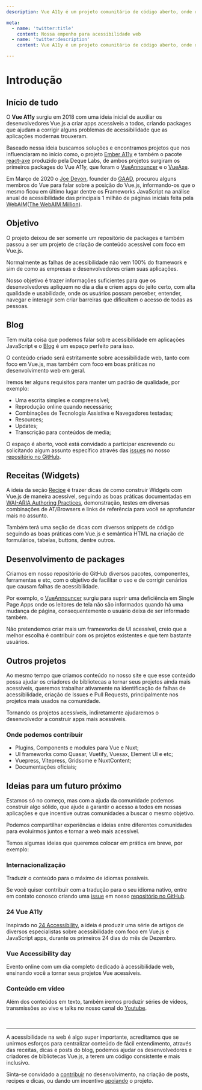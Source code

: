 ```yaml
---
description: Vue A11y é um projeto comunitário de código aberto, onde o objetivo principal é criar conteúdo focado em Vue.js e trazendo o máximo de acessibilidade.

meta:
  - name: 'twitter:title'
    content: Nossa empenho para acessibilidade web
  - name: 'twitter:description'
    content: Vue A11y é um projeto comunitário de código aberto, onde o objetivo principal é criar conteúdo focado em Vue.js e trazendo o máximo de acessibilidade.

---
```

# Introdução

## Início de tudo

O **Vue A11y** surgiu em 2018 com uma ideia inicial de auxiliar os desenvolvedores Vue.js a criar apps acessíveis a todos, criando packages que ajudam a corrigir alguns problemas de acessibilidade que as aplicações modernas trouxeram.

Baseado nessa ideia buscamos soluções e encontramos projetos que nos influenciaram no início como, o projeto [Ember A11y](https://github.com/ember-a11y) e também o pacote [react-axe](https://github.com/dequelabs/react-axe) produzido pela Deque Labs, de ambos projetos surgiram os primeiros packages do Vue A11y, que foram o [VueAnnouncer](https://github.com/vue-a11y/vue-announcer) e o [VueAxe](https://github.com/vue-a11y/vue-axe-next).

Em Março de 2020 o [Joe Devon](https://twitter.com/joedevon), founder do [<abbr title="Global A11y Awareness Day">GAAD</abbr>](https://twitter.com/gbla11yday), procurou alguns membros do Vue para falar sobre a posição do Vue.js, informando-os que o mesmo ficou em último lugar dentre os Frameworks JavaScript na análise anual de acessibilidade das principais 1 milhão de páginas iniciais feita pela <abbr title="Web Accessibility In Mind">WebAIM</abbr>([The WebAIM Million](https://webaim.org/projects/million/)).

<intersection-observer>
  <template v-slot="data">
    <iframe
      v-if="data.show"
      src="https://twitframe.com/show?url=https://twitter.com/joedevon/status/1257107914499604480"
      height="320"
      allowfullscreen="true"
      style="width: 100%">
    </iframe>
  </template>
</intersection-observer>

## Objetivo

O projeto deixou de ser somente um repositório de packages e também passou a ser um projeto de criação de conteúdo acessível com foco em Vue.js.

Normalmente as falhas de acessibilidade não vem 100% do framework e sim de como as empresas e desenvolvedores criam suas aplicações.

Nosso objetivo é trazer informações suficientes para que os desenvolvedores apliquem no dia a dia e criem apps do jeito certo, com alta qualidade e usabilidade, onde os usuários possam perceber, entender, navegar e interagir sem criar barreiras que dificultem o acesso de todas as pessoas.

## Blog

Tem muita coisa que podemos falar sobre acessibilidade em aplicações JavaScript e o [Blog](/pt/posts/) é um espaço perfeito para isso.

O conteúdo criado será estritamente sobre acessibilidade web, tanto com foco em Vue.js, mas também com foco em boas práticas no desenvolvimento web em geral.

Iremos ter alguns requisitos para manter um padrão de qualidade, por exemplo:

- Uma escrita simples e compreensível;
- Reprodução online quando necessário;
- Combinações de Tecnologia Assistiva e Navegadores testadas;
- Resources; 
- Updates;
- Transcrição para conteúdos de media;

O espaço é aberto, você está convidado a participar escrevendo ou solicitando algum assunto específico através das [issues](https://github.com/vue-a11y/vue-a11y.com/issues) no nosso [repositório no GitHub](https://github.com/vue-a11y).

## Receitas (Widgets)

A ideia da seção [Recipe](/pt/receitas/) é trazer dicas de como construir Widgets com Vue.js de maneira acessível, seguindo as boas práticas documentadas em [WAI-ARIA Authoring Practices](https://www.w3.org/TR/wai-aria-practices-1.1/), demonstração, testes em diversas combinações de AT/Browsers e links de referência para você se aprofundar mais no assunto.

Também terá uma seção de dicas com diversos snippets de código seguindo as boas práticas com Vue.js e semântica HTML na criação de formulários, tabelas, buttons, dentre outros.

## Desenvolvimento de packages

Criamos em nosso repositório do GitHub diversos pacotes, componentes, ferramentas e etc, com o objetivo de facilitar o uso e de corrigir cenários que causam falhas de acessibilidade.

Por exemplo, o [VueAnnouncer](https://github.com/vue-a11y/vue-announcer/tree/next) surgiu para suprir uma deficiência em Single Page Apps onde os leitores de tela não são informados quando há uma mudança de página, consequentemente o usuário deixa de ser informado também. 

Não pretendemos criar mais um frameworks de UI acessível, creio que a melhor escolha é contribuir com os projetos existentes e que tem bastante usuários.

## Outros projetos

Ao mesmo tempo que criamos conteúdo no nosso site e que esse conteúdo possa ajudar os criadores de bibliotecas a tornar seus projetos ainda mais acessíveis, queremos trabalhar ativamente na identificação de falhas de acessibilidade, criação de Issues e Pull Requests, principalmente nos projetos mais usados na comunidade.

Tornando os projetos acessíveis, indiretamente ajudaremos o desenvolvedor a construir apps mais acessíveis.

### Onde podemos contribuir

- Plugins, Components e modules para Vue e Nuxt;
- UI frameworks como Quasar, Vuetify, Vuesax, Element UI e etc;
- Vuepress, Vitepress, Gridsome e NuxtContent;
- Documentações oficiais;

## Ideias para um futuro próximo

Estamos só no começo, mas com a ajuda da comunidade podemos construir algo sólido, que ajude a garantir o acesso a todos em nossas aplicações e que incentive outras comunidades a buscar o mesmo objetivo.

Podemos compartilhar experiências e ideias entre diferentes comunidades para evoluirmos juntos e tornar a web mais acessível.

Temos algumas ideias que queremos colocar em prática em breve, por exemplo:

### Internacionalização

Traduzir o conteúdo para o máximo de idiomas possíveis.

Se você quiser contribuir com a tradução para o seu idioma nativo, entre em contato conosco criando uma [issue](https://github.com/vue-a11y/vue-a11y.com/issues) em nosso [repositório no GitHub](https://github.com/vue-a11y).

### 24 Vue A11y

Inspirado no [24 Accessibility](https://www.24a11y.com/), a ideia é produzir uma série de artigos de diversos especialistas sobre acessibilidade com foco em Vue.js e JavaScript apps, durante os primeiros 24 dias do mês de Dezembro.

### Vue Accessibility day

Evento online com um dia completo dedicado à acessibilidade web, ensinando você a tornar seus projetos Vue acessíveis.

### Conteúdo em vídeo

Além dos conteúdos em texto, também iremos produzir séries de vídeos, transmissões ao vivo e talks no nosso canal do [Youtube](https://www.youtube.com/channel/UCb9O_r2PEJkp1oilD5pnlIg).

<br>

---

A acessibilidade na web é algo super importante, acreditamos que se unirmos esforços para centralizar conteúdo de fácil entendimento, através das receitas, dicas e posts do blog, podemos ajudar os desenvolvedores e criadores de bibliotecas Vue.js, a terem um código consistente e mais inclusivo.

Sinta-se convidado a [contribuir](/pt/projeto/contribuidores.html) no desenvolvimento, na criação de posts, recipes e dicas, ou dando um incentivo [apoiando](/pt/projeto/contribuidores.html#apoiando) o projeto.

